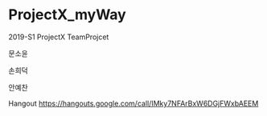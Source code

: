 # ProjectX_myWay

2019-S1 ProjectX TeamProjcet 

문소윤 

손희덕 

안예찬 

Hangout
https://hangouts.google.com/call/IMky7NFArBxW6DGjFWxbAEEM
